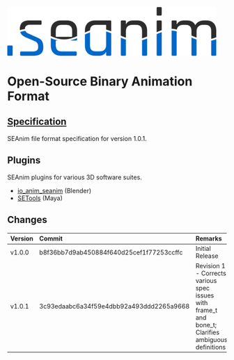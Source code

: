 <img src="resource/seanim_dark.png" alt="SEAnim" style="width: 480px;"/>

# Open-Source Binary Animation Format

## [Specification](spec.md)
SEAnim file format specification for version 1.0.1.

## Plugins
SEAnim plugins for various 3D software suites.
+ [io_anim_seanim](https://github.com/SE2Dev/io_anim_seanim) (Blender)
+ [SETools](https://github.com/dtzxporter/SETools) (Maya)

## Changes
| Version | Commit | Remarks |
|:--------|:-------|:--------|
| v1.0.0 | b8f36bb7d9ab450884f640d25cef1f77253ccffc | Initial Release |
| v1.0.1 | 3c93edaabc6a34f59e4dbb92a493ddd2265a9668 | Revision 1 - Corrects various spec issues with frame_t and bone_t; Clarifies ambiguous definitions |